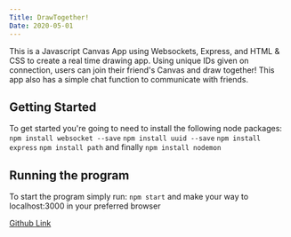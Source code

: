 ```yaml
---
Title: DrawTogether!
Date: 2020-05-01
---
```


  This is a Javascript Canvas App using Websockets, Express, and HTML & CSS to create a real time drawing app. Using unique IDs given on connection, users can join their friend's Canvas and draw together! This app also has a simple chat function to communicate with friends. 

<!--more-->
## Getting Started
To get started you're going to need to install the following node packages:
```npm install websocket --save```
```npm install uuid --save```
```npm install express```
```npm install path```
and finally 
```npm install nodemon```
## Running the program
To start the program simply run:
```npm start```
and make your way to localhost:3000 in your preferred browser

[Github Link](https://github.com/CJosephW/DrawTogetherApp)